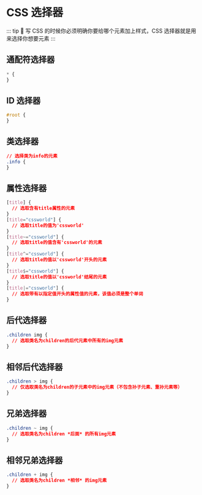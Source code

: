 # CSS 选择器

::: tip
:tada: 写 CSS 的时候你必须明确你要给哪个元素加上样式，CSS 选择器就是用来选择你想要元素
:::

## 通配符选择器

```css
* {
}
```

## ID 选择器

```css
#root {
}
```

## 类选择器

```css
// 选择类为info的元素
.info {
}
```

## 属性选择器

```css
[title] {
  // 选取含有title属性的元素
}
[title="cssworld"] {
  // 选取title的值为'cssworld'
}
[title~="cssworld"] {
  // 选取title的值含有'cssworld'的元素
}
[title^="cssworld"] {
  // 选取title的值以'cssworld'开头的元素
}
[title$="cssworld"] {
  // 选取title的值以'cssworld'结尾的元素
}
[title|="cssworld"] {
  // 选取带有以指定值开头的属性值的元素，该值必须是整个单词
}
```

## 后代选择器

```css
.children img {
  // 选取类名为children的后代元素中所有的img元素
}
```

## 相邻后代选择器

```css
.children > img {
  // 仅选取类名为children的子元素中的img元素（不包含孙子元素、重孙元素等）
}
```

## 兄弟选择器

```css
.children ~ img {
  // 选取类名为children *后面* 的所有img元素
}
```

## 相邻兄弟选择器

```css
.children + img {
  // 选取类名为children *相邻* 的img元素
}
```
